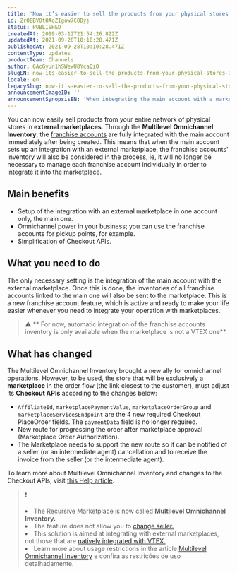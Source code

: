 ```yaml
---
title: 'Now it’s easier to sell the products from your physical stores in marketplaces'
id: 2rOEBV0tOAoZIgow7CODyj
status: PUBLISHED
createdAt: 2019-03-12T21:54:26.822Z
updatedAt: 2021-09-28T10:10:28.471Z
publishedAt: 2021-09-28T10:10:28.471Z
contentType: updates
productTeam: Channels
author: 6AcGyun1hSWewU8YcaQiO
slugEN: now-its-easier-to-sell-the-products-from-your-physical-stores-in
locale: en
legacySlug: now-it's-easier-to-sell-the-products-from-your-physical-stores-in
announcementImageID: ''
announcementSynopsisEN: 'When integrating the main account with a marketplace, franchise accounts inventories are now automatically considered.'
---
```


You can now easily sell products from your entire network of physical stores in __external marketplaces__. Through the __Multilevel Omnichannel Inventory__, the [franchise accounts](/tutorial/what-are-franchise-account-and-seller-white-label?locale=en) are fully integrated with the main account immediately after being created. This means that when the main account sets up an integration with an external marketplace, the franchise accounts' inventory will also be considered in the process, ie, it will no longer be necessary to manage each franchise account individually in order to integrate it into the marketplace.

## Main benefits

- Setup of the integration with an external marketplace in one account only, the main one.
- Omnichannel power in your business; you can use the franchise accounts for pickup points, for example.
- Simplification of Checkout APIs.

## What you need to do

The only necessary setting is the integration of the main account with the external marketplace. Once this is done, the inventories of all franchise accounts linked to the main one will also be sent to the marketplace. This is a new franchise account feature, which is active and ready to make your life easier whenever you need to integrate your operation with marketplaces.

> ⚠️ ** For now, automatic integration of the franchise accounts inventory is only available when the marketplace is not a VTEX one**.

## What has changed

The Multilevel Omnichannel Inventory brought a new ally for omnichannel operations. However, to be used, the store that will be exclusively a __marketplace__ in the order flow (the link closest to the customer), must adjust its __Checkout APIs__ according to the changes below:

- `AffiliateId`, `marketplacePaymentValue`, `marketplaceOrderGroup` and `marketplaceServicesEndpoint` are the 4 new required Checkout PlaceOrder fields. The `paymentData` field is no longer required.
- New route for progressing the order after marketplace approval (Marketplace Order Authorization).
- The Marketplace needs to support the new route so it can be notified of a seller (or an intermediate agent) cancellation and to receive the invoice from the seller (or the intermediate agent).

To learn more about Multilevel Omnichannel Inventory and changes to the Checkout APIs, visit [this Help article](https://help.vtex.com/en/business-guides/offer-the-products-from-your-physical-stores-in-external-marketplaces--6s64bV8Dqb5QN6sqIfPzcA).

> ❗ <body> <li>The Recursive Marketplace is now called **Multilevel Omnichannel Inventory.**</li> <li> The feature does not allow you to [change seller.](https://help.vtex.com/en/tutorial/how-to-use-the-change-seller-feature--5TBAwO2kOAMw44uyaaQMQO)</li> <li>This solution is aimed at integrating with external marketplaces, not those that are [natively integrated with VTEX.](https://help.vtex.com/en/tutorial/marketplace-strategies-at-vtex--tutorials_402).</li> <li>Learn more about usage restrictions in the article [Multilevel Omnichannel Inventory](https://help.vtex.com/en/tutorial/multilevel-omnichannel-inventory--7M1xyCZWUyCB7PcjNtOyw4) e confira as restrições de uso detalhadamente.</li> </body>
